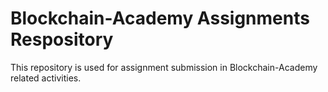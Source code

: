 # Blockchain-Academy Assignments Respository
This repository is used for assignment submission in Blockchain-Academy related activities.
